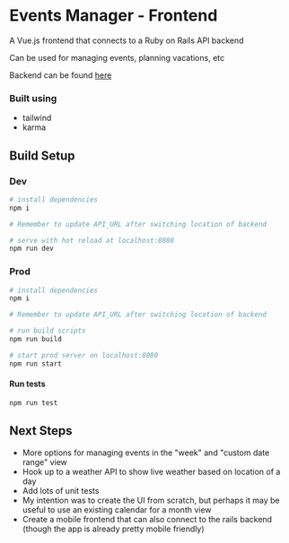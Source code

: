 # Events Manager - Frontend

A Vue.js frontend that connects to a Ruby on Rails API backend

Can be used for managing events, planning vacations, etc

Backend can be found [here](https://github.com/JackWitek/events-backend)

### Built using

* tailwind
* karma



## Build Setup


### Dev

``` bash
# install dependencies
npm i

# Remember to update API_URL after switching location of backend

# serve with hot reload at localhost:8080
npm run dev

```

### Prod

``` bash
# install dependencies
npm i

# Remember to update API_URL after switching location of backend

# run build scripts
npm run build

# start prod server on localhost:8080
npm run start

```

#### Run tests

``` bash
npm run test

```

## Next Steps

* More options for managing events in the "week" and "custom date range" view
* Hook up to a weather API to show live weather based on location of a day
* Add lots of unit tests
* My intention was to create the UI from scratch, but perhaps it may be useful to use an existing calendar for a month view
* Create a mobile frontend that can also connect to the rails backend (though the app is already pretty mobile friendly)

